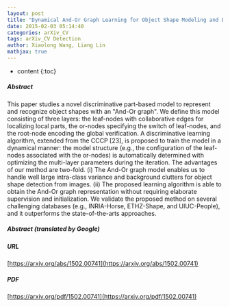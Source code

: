 ```yaml
---
layout: post
title: "Dynamical And-Or Graph Learning for Object Shape Modeling and Detection"
date: 2015-02-03 05:14:40
categories: arXiv_CV
tags: arXiv_CV Detection
author: Xiaolong Wang, Liang Lin
mathjax: true
---
```


* content
{:toc}

##### Abstract
This paper studies a novel discriminative part-based model to represent and recognize object shapes with an "And-Or graph". We define this model consisting of three layers: the leaf-nodes with collaborative edges for localizing local parts, the or-nodes specifying the switch of leaf-nodes, and the root-node encoding the global verification. A discriminative learning algorithm, extended from the CCCP [23], is proposed to train the model in a dynamical manner: the model structure (e.g., the configuration of the leaf-nodes associated with the or-nodes) is automatically determined with optimizing the multi-layer parameters during the iteration. The advantages of our method are two-fold. (i) The And-Or graph model enables us to handle well large intra-class variance and background clutters for object shape detection from images. (ii) The proposed learning algorithm is able to obtain the And-Or graph representation without requiring elaborate supervision and initialization. We validate the proposed method on several challenging databases (e.g., INRIA-Horse, ETHZ-Shape, and UIUC-People), and it outperforms the state-of-the-arts approaches.

##### Abstract (translated by Google)


##### URL
[https://arxiv.org/abs/1502.00741](https://arxiv.org/abs/1502.00741)

##### PDF
[https://arxiv.org/pdf/1502.00741](https://arxiv.org/pdf/1502.00741)

